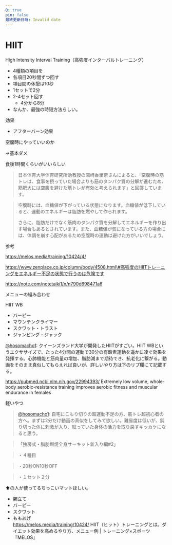 ```yaml
---
Q: true
pin: false
最終更新日時: Invalid date
---
```

# HIIT

High Intensity Interval Training（高強度インターバルトレーニング）

- 4種類の項目を
- 各項目20秒間ずつ回す
- 項目間の休憩は10秒
- 1セットで2分
- 2-4セット回す
    - 4分から8分
- なんか、最強の時短方法らしい。

効果

- アフターバーン効果

空腹時にやっていいのか

→基本ダメ

食後1時間くらいがいいらしい

> 日本体育大学体育研究所助教授の鴻﨑香里奈さんによると、「空腹時の筋トレは、食事を摂っていた場合よりも筋のタンパク質の分解が進むため、筋肥大には空腹を避けた筋トレが有効と考えられます」と回答しています。

> 空腹時には、血糖値が下がっている状態になります。血糖値が低下していると、運動のエネルギーは脂肪を燃やして作られます。
> 
> さらに、脂肪だけでなく筋肉のタンパク質を分解してエネルギーを作り出す場合もあるとされています。また、血糖値が気になっている方の場合には、体調を崩す心配があるため空腹時の運動は避けた方がいいでしょう。

参考

https://melos.media/training/10424/4/

https://www.zenplace.co.jp/column/body/4508.html\#高強度のHIITトレーニングをエネルギー不足の状態で行うのは危険です

https://note.com/notetaiki1/n/n790d698471a6

メニューの組み合わせ

HIIT WB

- バーピー  
- マウンテンクライマー  
- スクワット・トラスト  
- ジャンピング・ジャック  
>  
[@hosomacho1](https://twitter.com/hosomacho1/status/1558690606817615872): クイーンズランド大学が開発したHIITがすごい。HIIT WBというエクササイズで、たった4分間の運動で30分の有酸素運動を遥かに凌ぐ効果を発揮する。心肺機能と筋肉量の増加、脂肪減まで期待でき、抗老化に繋がる。動画をそのまま真似してもらえれば良いが、詳しいやり方は下のリプ欄にて記載する。

https://pubmed.ncbi.nlm.nih.gov/22994393/ Extremely low volume, whole-body aerobic-resistance training improves aerobic fitness and muscular endurance in females

軽いやつ

>[@hosomacho1](https://twitter.com/hosomacho1/status/1248936857800290305): 自宅にこもり切りの超運動不足の方、筋トレ超初心者の方へ。まずは2分だけ動画の真似をしてみて欲しい。難易度は低いが、鈍り切った体に刺激が入り、眠っていた身体の活力を取り戻すキッカケになると思う。

>「独房式・脂肪燃焼全身サーキット新入り編\#2」

>・４種目

>・20秒ON10秒OFF

>・１セット２分

⬆の人が使ってるちっこいマットほしい。

- 腕立て
- バーピー
- スクワット
- ももあげ  
    https://melos.media/training/10424/ HIIT（ヒット）トレーニングとは。ダイエット効果を高めるやり方、メニュー例 | トレーニング×スポーツ『MELOS』